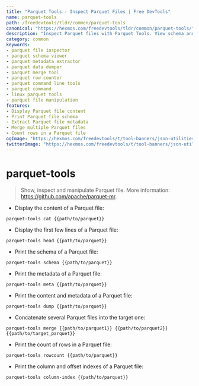```yaml
---
title: "Parquet Tools - Inspect Parquet Files | Free DevTools"
name: parquet-tools
path: /freedevtools/tldr/common/parquet-tools
canonical: "https://hexmos.com/freedevtools/tldr/common/parquet-tools/"
description: "Inspect Parquet files with Parquet Tools. View schema and metadata, merge, and get row counts easily. Free online tool, no registration required."
category: common
keywords:
- parquet file inspector
- parquet schema viewer
- parquet metadata extractor
- parquet data dumper
- parquet merge tool
- parquet row counter
- parquet command line tools
- parquet command
- linux parquet tools
- parquet file manipulation
features:
- Display Parquet file content
- Print Parquet file schema
- Extract Parquet file metadata
- Merge multiple Parquet files
- Count rows in a Parquet file
ogImage: "https://hexmos.com/freedevtools/t/tool-banners/json-utilities-banner.png"
twitterImage: "https://hexmos.com/freedevtools/t/tool-banners/json-utilities-banner.png"
---
```


# parquet-tools

> Show, inspect and manipulate Parquet file.
> More information: <https://github.com/apache/parquet-mr>.

- Display the content of a Parquet file:

`parquet-tools cat {{path/to/parquet}}`

- Display the first few lines of a Parquet file:

`parquet-tools head {{path/to/parquet}}`

- Print the schema of a Parquet file:

`parquet-tools schema {{path/to/parquet}}`

- Print the metadata of a Parquet file:

`parquet-tools meta {{path/to/parquet}}`

- Print the content and metadata of a Parquet file:

`parquet-tools dump {{path/to/parquet}}`

- Concatenate several Parquet files into the target one:

`parquet-tools merge {{path/to/parquet1}} {{path/to/parquet2}} {{path/to/target_parquet}}`

- Print the count of rows in a Parquet file:

`parquet-tools rowcount {{path/to/parquet}}`

- Print the column and offset indexes of a Parquet file:

`parquet-tools column-index {{path/to/parquet}}`
